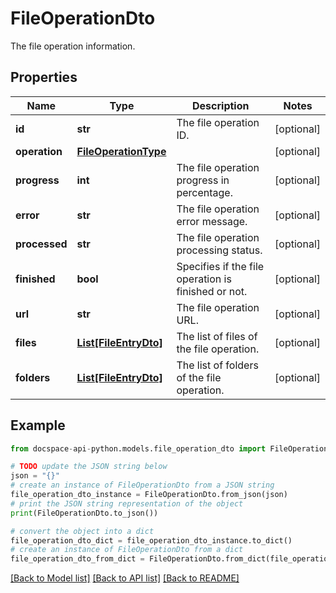 # FileOperationDto
The file operation information.

## Properties

Name | Type | Description | Notes
------------ | ------------- | ------------- | -------------
**id** | **str** | The file operation ID. | [optional] 
**operation** | [**FileOperationType**](FileOperationType.md) |  | [optional] 
**progress** | **int** | The file operation progress in percentage. | [optional] 
**error** | **str** | The file operation error message. | [optional] 
**processed** | **str** | The file operation processing status. | [optional] 
**finished** | **bool** | Specifies if the file operation is finished or not. | [optional] 
**url** | **str** | The file operation URL. | [optional] 
**files** | [**List[FileEntryDto]**](FileEntryDto.md) | The list of files of the file operation. | [optional] 
**folders** | [**List[FileEntryDto]**](FileEntryDto.md) | The list of folders of the file operation. | [optional] 

## Example

```python
from docspace-api-python.models.file_operation_dto import FileOperationDto

# TODO update the JSON string below
json = "{}"
# create an instance of FileOperationDto from a JSON string
file_operation_dto_instance = FileOperationDto.from_json(json)
# print the JSON string representation of the object
print(FileOperationDto.to_json())

# convert the object into a dict
file_operation_dto_dict = file_operation_dto_instance.to_dict()
# create an instance of FileOperationDto from a dict
file_operation_dto_from_dict = FileOperationDto.from_dict(file_operation_dto_dict)
```
[[Back to Model list]](../README.md#documentation-for-models) [[Back to API list]](../README.md#documentation-for-api-endpoints) [[Back to README]](../README.md)


